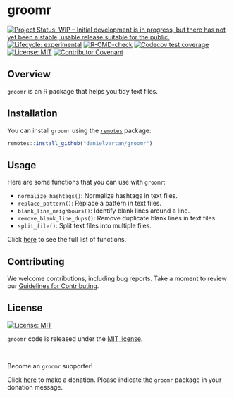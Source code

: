 

# groomr

<!-- badges: start -->

[![Project Status: WIP – Initial development is in progress, but there
has not yet been a stable, usable release suitable for the
public.](https://www.repostatus.org/badges/latest/wip.svg)](https://www.repostatus.org/#wip)
[![Lifecycle:
experimental](https://img.shields.io/badge/lifecycle-experimental-orange.svg)](https://lifecycle.r-lib.org/articles/stages.html#experimental)
[![R-CMD-check](https://github.com/danielvartan/groomr/workflows/R-CMD-check/badge.svg)](https://github.com/danielvartan/groomr/actions)
[![Codecov test
coverage](https://codecov.io/gh/danielvartan/groomr/branch/main/graph/badge.svg)](https://app.codecov.io/gh/danielvartan/groomr?branch=main)
[![License:
MIT](https://img.shields.io/badge/license-MIT-green.png)](https://choosealicense.com/licenses/mit/)
[![Contributor
Covenant](https://img.shields.io/badge/Contributor%20Covenant-2.1-4baaaa.svg)](code_of_conduct.md)
<!-- badges: end -->

## Overview

`groomr` is an R package that helps you tidy text files.

## Installation

You can install `groomr` using the
[`remotes`](https://github.com/r-lib/remotes) package:

``` r
remotes::install_github("danielvartan/groomr")
```

## Usage

Here are some functions that you can use with `groomr`:

- `normalize_hashtags()`: Normalize hashtags in text files.
- `replace_pattern()`: Replace a pattern in text files.
- `blank_line_neighbours()`: Identify blank lines around a line.
- `remove_blank_line_dups()`: Remove duplicate blank lines in text
  files.
- `split_file()`: Split text files into multiple files.

Click [here](https://danielvartan.github.io/groomr/) to see the full
list of functions.

## Contributing

We welcome contributions, including bug reports. Take a moment to review
our [Guidelines for
Contributing](https://danielvartan.github.io/groomr/CONTRIBUTING.html).

## License

[![License:
MIT](https://img.shields.io/badge/license-MIT-green.png)](https://opensource.org/license/mit/)

`groomr` code is released under the [MIT
license](https://opensource.org/license/mit/).

<br>

Become an `groomr` supporter!

Click [here](https://github.com/sponsors/danielvartan) to make a
donation. Please indicate the `groomr` package in your donation message.
